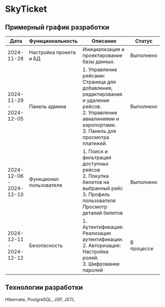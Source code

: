 # SkyTicket

## Примерный график разработки

| Дата                    | Функциональность        | Описание                                                                                                                                                             | Статус     |
|-------------------------|-------------------------|----------------------------------------------------------------------------------------------------------------------------------------------------------------------|------------|
| 2024-11-28              | Настройка проекта и БД  | Инициализация и проектирование базы данных.                                                                                                                          | Выполнено  |
| 2024-11-29 - 2024-12-05 | Панель админа           | 1. Управление рейсами: Страница для добавления, редактирования и удаления рейсов.<br> 2. Управление авиалиниями и аэропортами.<br> 3. Панель для просмотра платежей. | Выполнено  |
| 2024-12-06 - 2024-12-10 | Функционал пользователя | 1. Поиск и фильтрация доступных рейсов <br> 2. Покупка билетов на выбранный рейс <br> 3. Профиль пользователя  <br> Просмотр деталей билетов                         | Выполнено  |
| 2024-12-11 - 2024-12-12 | Безопасность            | 1. Аутентификация: Реализация аутентификации.<br> 2. Авторизация: Настройка ролей. <br> 3. Шифрование паролей                                                        | В процессе |

## Технологии разработки
Hibernate, PostgreSQL, JSP, JSTL
